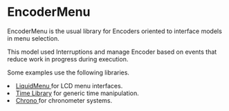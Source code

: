 # EncoderMenu
EncoderMenu is the usual library for Encoders oriented to interface models in menu selection. 

This model used Interruptions and manage Encoder based on events that reduce work in progress during execution.

Some examples use the following libraries.

<lu>
  <li>
    <a href="https://github.com/VaSe7u/LiquidMenu">LiquidMenu </a> for LCD menu interfaces.
  </li>
  <li>
    <a href="https://github.com/PaulStoffregen/Time">Time Library</a> for generic time manipulation.
  </li>
  <li>
    <a href="https://github.com/SofaPirate/Chrono">Chrono </a> for chronometer systems.
  </li>
</lu>

